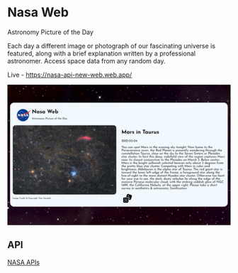 # Nasa Web

Astronomy Picture of the Day

Each day a different image or photograph of our fascinating universe is featured, along with a brief explanation written by a professional astronomer.
Access space data from any random day.

Live - https://nasa-api-new-web.web.app/

<img src="./public/desktop-design.jpg" />

## API

[NASA APIs](https://api.nasa.gov/)
